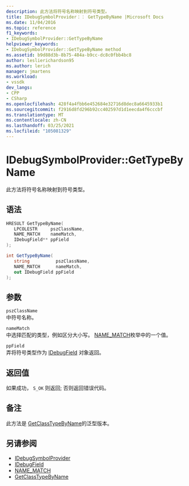 ```yaml
---
description: 此方法将符号名称映射到符号类型。
title: IDebugSymbolProvider：： GetTypeByName |Microsoft Docs
ms.date: 11/04/2016
ms.topic: reference
f1_keywords:
- IDebugSymbolProvider::GetTypeByName
helpviewer_keywords:
- IDebugSymbolProvider::GetTypeByName method
ms.assetid: b9d88d3b-8b75-484a-b9cc-dc8c0fbb4bc8
author: leslierichardson95
ms.author: lerich
manager: jmartens
ms.workload:
- vssdk
dev_langs:
- CPP
- CSharp
ms.openlocfilehash: 428f4a4fbb6e452684e32716d8dec8a6645933b1
ms.sourcegitcommit: f2916d8fd296b92cc402597d1d1eecda4f6cccbf
ms.translationtype: MT
ms.contentlocale: zh-CN
ms.lasthandoff: 03/25/2021
ms.locfileid: "105081329"
---
```

# <a name="idebugsymbolprovidergettypebyname"></a>IDebugSymbolProvider::GetTypeByName
此方法将符号名称映射到符号类型。

## <a name="syntax"></a>语法

```cpp
HRESULT GetTypeByName( 
   LPCOLESTR     pszClassName,
   NAME_MATCH    nameMatch,
   IDebugField** ppField
);
```

```csharp
int GetTypeByName(
   string          pszClassName,
   NAME_MATCH      nameMatch,
   out IDebugField ppField
);
```

## <a name="parameters"></a>参数
`pszClassName`\
中符号名称。

`nameMatch`\
中选择匹配的类型，例如区分大小写。 [NAME_MATCH](../../../extensibility/debugger/reference/name-match.md)枚举中的一个值。

`ppField`\
弄将符号类型作为 [IDebugField](../../../extensibility/debugger/reference/idebugfield.md) 对象返回。

## <a name="return-value"></a>返回值
 如果成功， `S_OK` 则返回; 否则返回错误代码。

## <a name="remarks"></a>备注
 此方法是 [GetClassTypeByName](../../../extensibility/debugger/reference/idebugsymbolprovider-getclasstypebyname.md)的泛型版本。

## <a name="see-also"></a>另请参阅
- [IDebugSymbolProvider](../../../extensibility/debugger/reference/idebugsymbolprovider.md)
- [IDebugField](../../../extensibility/debugger/reference/idebugfield.md)
- [NAME_MATCH](../../../extensibility/debugger/reference/name-match.md)
- [GetClassTypeByName](../../../extensibility/debugger/reference/idebugsymbolprovider-getclasstypebyname.md)
